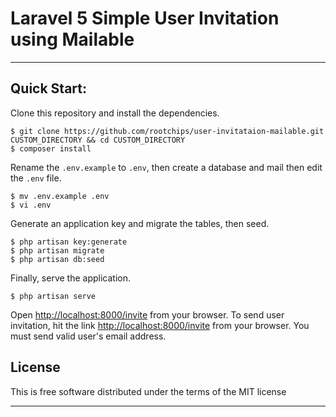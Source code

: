 # Laravel 5 Simple User Invitation using Mailable
-----
<a name="item3"></a>
## Quick Start:

Clone this repository and install the dependencies.

    $ git clone https://github.com/rootchips/user-invitataion-mailable.git CUSTOM_DIRECTORY && cd CUSTOM_DIRECTORY
    $ composer install
    
Rename the `.env.example` to `.env`, then create a database and mail then edit the `.env` file.

    $ mv .env.example .env
    $ vi .env

Generate an application key and migrate the tables, then seed.

    $ php artisan key:generate
    $ php artisan migrate
    $ php artisan db:seed

Finally, serve the application.

    $ php artisan serve

Open [http://localhost:8000/invite](http://localhost:8000/invite) from your browser. 
To send user invitation, hit the link 
[http://localhost:8000/invite](http://localhost:8000/invite) from your browser.
You must send valid user's email address. 

## License

This is free software distributed under the terms of the MIT license

-----

